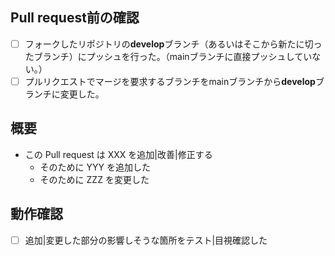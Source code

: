 ## Pull request前の確認
- [ ] フォークしたリポジトリの**develop**ブランチ（あるいはそこから新たに切ったブランチ）にプッシュを行った。（mainブランチに直接プッシュしていない。）
- [ ] プルリクエストでマージを要求するブランチをmainブランチから**develop**ブランチに変更した。

## 概要

- この Pull request は XXX を追加|改善|修正する
  - そのために YYY を追加した
  - そのために ZZZ を変更した

## 動作確認

- [ ] 追加|変更した部分の影響しそうな箇所をテスト|目視確認した
